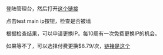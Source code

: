 登陆管理台，然后打开[这个链接](https://kiwivm.64clouds.com/main-exec.php?mode=blacklistcheck)

点击test main ip按钮，检查是否被墙

根据检查结果，可以申请更换IP。每10周有一次免费更换IP的机会。

如果等不了，可以选择付费更换$8.79/次，[链接是这个](https://bandwagonhost.com/ipchange.php)
